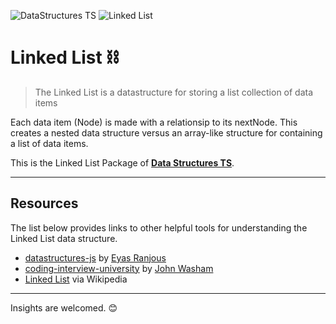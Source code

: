 ![DataStructures TS](https://jeffry.in/assets/datastructures-ts/datastructures-ts.svg)
![Linked List](https://jeffry.in/assets/datastructures-ts/linked-list.svg)

# Linked List ⛓

> The Linked List is a datastructure for storing a list collection of data items

Each data item (Node) is made with a relationsip to its nextNode.
This creates a nested data structure versus an array-like structure for containing a list of data items.

This is the Linked List Package of [**Data Structures TS**](https://github.com/yowainwright/datastructures-ts).

----

## Resources

The list below provides links to other helpful tools for understanding the Linked List data structure.

- [datastructures-js](https://github.com/datastructures-js/linked-list) by [Eyas Ranjous](https://github.com/eyas-ranjous)
- [coding-interview-university](https://github.com/jwasham/coding-interview-university#linked-lists) by [John Washam](https://github.com/jwasham)
- [Linked List](https://en.wikipedia.org/wiki/Linked_list) via Wikipedia

----

Insights are welcomed. 😊
